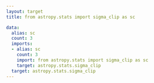 ```yaml
---
layout: target
title: from astropy.stats import sigma_clip as sc

data:
  alias: sc
  count: 3
  imports:
  - alias: sc
    count: 3
    import: from astropy.stats import sigma_clip as sc
    target: astropy.stats.sigma_clip
  target: astropy.stats.sigma_clip
---
```

